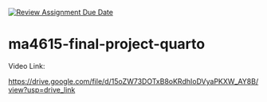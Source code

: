 [![Review Assignment Due Date](https://classroom.github.com/assets/deadline-readme-button-22041afd0340ce965d47ae6ef1cefeee28c7c493a6346c4f15d667ab976d596c.svg)](https://classroom.github.com/a/R5KvOQwo)
# ma4615-final-project-quarto


Video Link:

https://drive.google.com/file/d/15oZW73DOTxB8oKRdhIoDVyaPKXW_AY8B/view?usp=drive_link 
